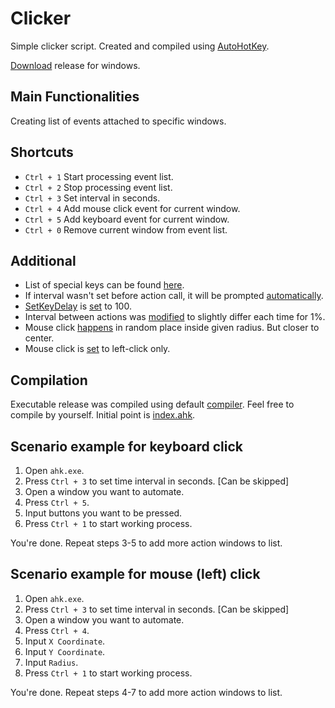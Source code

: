 # Clicker

Simple clicker script. Created and compiled using [AutoHotKey](https://www.autohotkey.com/).

[Download](https://github.com/greezlu/clicker/releases) release for windows.

## Main Functionalities
Creating list of events attached to specific windows.

## Shortcuts
- `Ctrl + 1` Start processing event list. 
- `Ctrl + 2` Stop processing event list. 
- `Ctrl + 3` Set interval in seconds. 
- `Ctrl + 4` Add mouse click event for current window. 
- `Ctrl + 5` Add keyboard event for current window. 
- `Ctrl + 0` Remove current window from event list. 

## Additional
- List of special keys can be found [here](https://www.autohotkey.com/docs/commands/Send.htm#keynames).
- If interval wasn't set before action call, it will be prompted [automatically](https://github.com/greezlu/clicker/blob/master/functions.ahk#L4).
- [SetKeyDelay](https://www.autohotkey.com/docs/commands/SetKeyDelay.htm) is [set](https://github.com/greezlu/clicker/blob/master/config.ahk#L4) to 100.
- Interval between actions was [modified](https://github.com/greezlu/clicker/blob/master/functions.ahk#L31) to slightly differ each time for 1%.
- Mouse click [happens](https://github.com/greezlu/clicker/blob/master/class/mouse_click_action.ahk#L11) in random place inside given radius. But closer to center.
- Mouse click is [set](https://github.com/greezlu/clicker/blob/master/class/mouse_click_action.ahk#L17) to left-click only.

## Compilation
Executable release was compiled using default [compiler](https://www.autohotkey.com/docs/Scripts.htm#ahk2exe).
Feel free to compile by yourself. Initial point is [index.ahk](https://github.com/greezlu/clicker/blob/master/index.ahk).

## Scenario example for keyboard click
1. Open `ahk.exe`.
2. Press `Ctrl + 3` to set time interval in seconds. \[Can be skipped\]
3. Open a window you want to automate.
4. Press `Ctrl + 5`.
5. Input buttons you want to be pressed.
6. Press `Ctrl + 1` to start working process.

You're done. Repeat steps 3-5 to add more action windows to list.

## Scenario example for mouse (left) click
1. Open `ahk.exe`.
2. Press `Ctrl + 3` to set time interval in seconds. \[Can be skipped\]
3. Open a window you want to automate.
4. Press `Ctrl + 4`.
5. Input `X Coordinate`.
6. Input `Y Coordinate`.
7. Input `Radius`.
8. Press `Ctrl + 1` to start working process.

You're done. Repeat steps 4-7 to add more action windows to list.
